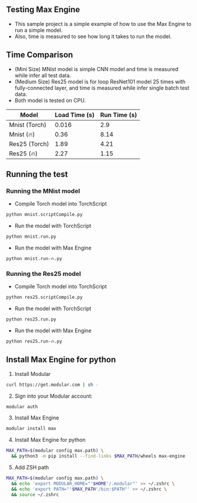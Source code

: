 ## Testing Max Engine
* This sample project is a simple example of how to use the Max Engine to run a simple model.
* Also, time is measured to see how long it takes to run the model.

## Time Comparison
* (Mini Size) MNist model is simple CNN model and time is measured while infer all test data.
* (Medium Size) Res25 model is for loop ResNet101 model 25 times with fully-connected layer, and time is measured while infer single batch test data. 
* Both model is tested on CPU.

| Model | Load Time (s) | Run Time (s) |
|-------|---------------|--------------|
| Mnist (Torch) | 0.016 | 2.9 |
| Mnist (🔥) | 0.36 | 8.14 |
| Res25 (Torch) | 1.89 | 4.21 |
| Res25 (🔥) | 2.27 | 1.15 |


## Running the test
### Running the MNist model
* Compile Torch model into TorchScript

```bash
python mnist.scriptCompile.py
```

* Run the model with TorchScript

```bash
python mnist.run.py
```

* Run the model with Max Engine

```bash
python mnist.run-🔥.py
```

### Running the Res25 model
* Compile Torch model into TorchScript

```bash
python res25.scriptCompile.py
```

* Run the model with TorchScript

```bash
python res25.run.py
```

* Run the model with Max Engine

```bash
python res25.run-🔥.py
```


## Install Max Engine for python

1. Install Modular
```bash
curl https://get.modular.com | sh -
```
2. Sign into your Modular account:
```bash
modular auth
```

3. Install Max Engine
```bash
modular install max
```

4. Install Max Engine for python
```bash
MAX_PATH=$(modular config max.path) \
  && python3 -m pip install --find-links $MAX_PATH/wheels max-engine
```
5. Add ZSH path
```bash
MAX_PATH=$(modular config max.path) \
  && echo 'export MODULAR_HOME="'$HOME'/.modular"' >> ~/.zshrc \
  && echo 'export PATH="'$MAX_PATH'/bin:$PATH"' >> ~/.zshrc \
  && source ~/.zshrc
```